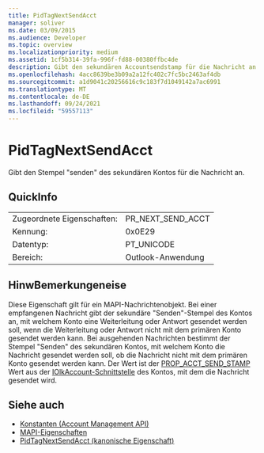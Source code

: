 ```yaml
---
title: PidTagNextSendAcct
manager: soliver
ms.date: 03/09/2015
ms.audience: Developer
ms.topic: overview
ms.localizationpriority: medium
ms.assetid: 1cf5b314-39fa-996f-fd88-00380ffbc4de
description: Gibt den sekundären Accountsendstamp für die Nachricht an.
ms.openlocfilehash: 4acc8639be3b09a2a12fc402c7fc5bc2463af4db
ms.sourcegitcommit: a1d9041c20256616c9c183f7d1049142a7ac6991
ms.translationtype: MT
ms.contentlocale: de-DE
ms.lasthandoff: 09/24/2021
ms.locfileid: "59557113"
---
```

# <a name="pidtagnextsendacct"></a>PidTagNextSendAcct

Gibt den Stempel "senden" des sekundären Kontos für die Nachricht an.
  
## <a name="quick-info"></a>QuickInfo

|||
|:-----|:-----|
|Zugeordnete Eigenschaften:  <br/> |PR_NEXT_SEND_ACCT  <br/> |
|Kennung:  <br/> |0x0E29  <br/> |
|Datentyp:  <br/> |PT_UNICODE  <br/> |
|Bereich:  <br/> |Outlook-Anwendung  <br/> |
   
## <a name="remarks"></a>HinwBemerkungeneise

Diese Eigenschaft gilt für ein MAPI-Nachrichtenobjekt. Bei einer empfangenen Nachricht gibt der sekundäre "Senden"-Stempel des Kontos an, mit welchem Konto eine Weiterleitung oder Antwort gesendet werden soll, wenn die Weiterleitung oder Antwort nicht mit dem primären Konto gesendet werden kann. Bei ausgehenden Nachrichten bestimmt der Stempel "Senden" des sekundären Kontos, mit welchem Konto die Nachricht gesendet werden soll, ob die Nachricht nicht mit dem primären Konto gesendet werden kann. Der Wert ist der [PROP_ACCT_SEND_STAMP](prop_acct_send_stamp.md) Wert aus der [IOlkAccount-Schnittstelle](iolkaccount.md) des Kontos, mit dem die Nachricht gesendet wird. 
  
## <a name="see-also"></a>Siehe auch

- [Konstanten (Account Management API)](constants-account-management-api.md)
- [MAPI-Eigenschaften](https://msdn.microsoft.com/library/3b980217-b65b-442b-8c18-b8b9f3ff487a%28Office.15%29.aspx) 
- [PidTagNextSendAcct (kanonische Eigenschaft)](https://msdn.microsoft.com/library/b7429c2e-0d9d-4921-9f56-9ecad817f8cb%28Office.15%29.aspx)

